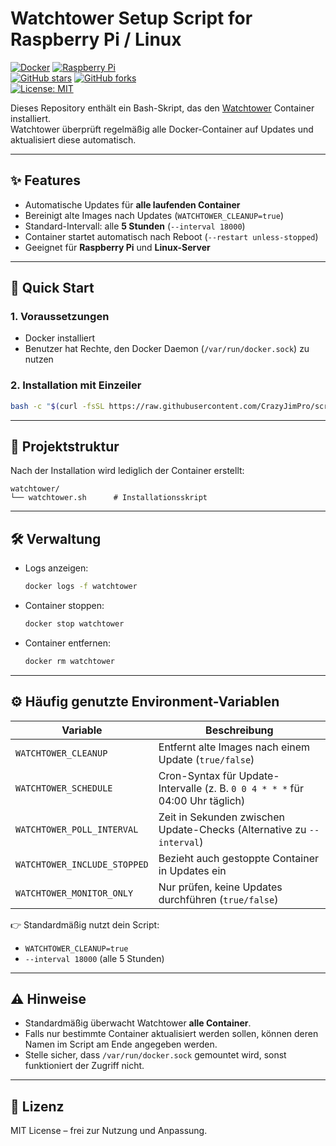 # Watchtower Setup Script for Raspberry Pi / Linux

[![Docker](https://img.shields.io/badge/Docker-✔-2496ED?logo=docker&logoColor=white)](https://www.docker.com/) 
[![Raspberry Pi](https://img.shields.io/badge/Raspberry%20Pi-Supported-C51A4A?logo=raspberrypi&logoColor=white)](https://www.raspberrypi.com/)  
[![GitHub stars](https://img.shields.io/github/stars/<BENUTZERNAME>/watchtower-setup?style=social)](https://github.com/<BENUTZERNAME>/watchtower-setup/stargazers) 
[![GitHub forks](https://img.shields.io/github/forks/<BENUTZERNAME>/watchtower-setup?style=social)](https://github.com/<BENUTZERNAME>/watchtower-setup/network/members)  
[![License: MIT](https://img.shields.io/badge/License-MIT-yellow.svg)](LICENSE)

Dieses Repository enthält ein Bash-Skript, das den [Watchtower](https://containrrr.dev/watchtower/) Container installiert.  
Watchtower überprüft regelmäßig alle Docker-Container auf Updates und aktualisiert diese automatisch.  

---

## ✨ Features

- Automatische Updates für **alle laufenden Container**  
- Bereinigt alte Images nach Updates (`WATCHTOWER_CLEANUP=true`)  
- Standard-Intervall: alle **5 Stunden** (`--interval 18000`)  
- Container startet automatisch nach Reboot (`--restart unless-stopped`)  
- Geeignet für **Raspberry Pi** und **Linux-Server**  

---

## 🚀 Quick Start

### 1. Voraussetzungen

- Docker installiert  
- Benutzer hat Rechte, den Docker Daemon (`/var/run/docker.sock`) zu nutzen  

### 2. Installation mit Einzeiler

```bash
bash -c "$(curl -fsSL https://raw.githubusercontent.com/CrazyJimPro/scripte/main/watchtower/watchtower-setup.sh)"
```

---

## 📂 Projektstruktur

Nach der Installation wird lediglich der Container erstellt:

```
watchtower/
└── watchtower.sh      # Installationsskript
```

---

## 🛠️ Verwaltung

* Logs anzeigen:

  ```bash
  docker logs -f watchtower
  ```

* Container stoppen:

  ```bash
  docker stop watchtower
  ```

* Container entfernen:

  ```bash
  docker rm watchtower
  ```

---

## ⚙️ Häufig genutzte Environment-Variablen

| Variable                     | Beschreibung                                                                  |
| ---------------------------- | ----------------------------------------------------------------------------- |
| `WATCHTOWER_CLEANUP`         | Entfernt alte Images nach einem Update (`true/false`)                         |
| `WATCHTOWER_SCHEDULE`        | Cron-Syntax für Update-Intervalle (z. B. `0 0 4 * * *` für 04:00 Uhr täglich) |
| `WATCHTOWER_POLL_INTERVAL`   | Zeit in Sekunden zwischen Update-Checks (Alternative zu `--interval`)         |
| `WATCHTOWER_INCLUDE_STOPPED` | Bezieht auch gestoppte Container in Updates ein                               |
| `WATCHTOWER_MONITOR_ONLY`    | Nur prüfen, keine Updates durchführen (`true/false`)                          |

👉 Standardmäßig nutzt dein Script:

* `WATCHTOWER_CLEANUP=true`
* `--interval 18000` (alle 5 Stunden)

---

## ⚠️ Hinweise

* Standardmäßig überwacht Watchtower **alle Container**.
* Falls nur bestimmte Container aktualisiert werden sollen, können deren Namen im Script am Ende angegeben werden.
* Stelle sicher, dass `/var/run/docker.sock` gemountet wird, sonst funktioniert der Zugriff nicht.

---

## 📜 Lizenz

MIT License – frei zur Nutzung und Anpassung.

```
